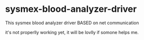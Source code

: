 # sysmex-blood-analyzer-driver
This sysmex blood analyzer driver BASED on net communication 

it's not properlly working yet, it will be lovlly if somone helps me.
